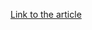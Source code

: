 [Link to the article](https://ti.qianxin.com/blog/articles/the-recent-rattlesnake-apt-organized-attacks-on-neighboring-countries-and-regions/)
